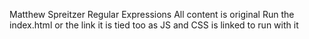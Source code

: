 Matthew Spreitzer
Regular Expressions
All content is original
Run the index.html or the link it is tied too as JS and CSS is linked to run with it
